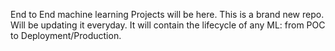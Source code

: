 End to End machine learning Projects will be here.
This is a brand new repo.
Will be updating it everyday.
It will contain the lifecycle of any ML: from POC to Deployment/Production. 
